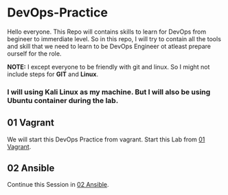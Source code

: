 # DevOps-Practice

Hello everyone.
This Repo will contains skills to learn for DevOps from begineer to immerdiate level.
So in this repo, I will try to contain all the tools and skill that we need to learn to be DevOps Engineer ot atleast prepare ourself for the role.

<b>NOTE:</b> I except everyone to be friendly with git and linux. So I might not include steps for <b>GIT</b> and <b>Linux</b>.

<h3>I will using Kali Linux as my machine. But I will also be using Ubuntu container during the lab.</h3>



## 01 Vagrant
We will start this DevOps Practice from vagrant.
Start this Lab from [01 Vagrant](https://github.com/TheSpiritMan/DevOps-Practice/tree/main/01%20Vagrant).


## 02 Ansible
Continue this Session in [02 Ansible](https://github.com/TheSpiritMan/DevOps-Practice/tree/main/02%20Ansible).
